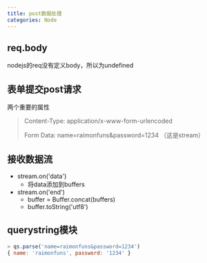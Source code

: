 ```yaml
---
title: post数据处理
categories: Node
---
```


## req.body

nodejs的req没有定义body，所以为undefined

## 表单提交post请求

两个重要的属性

> Content-Type: application/x-www-form-urlencoded
>
> Form Data: name=raimonfuns&password=1234 （这是stream）

## 接收数据流

- stream.on('data')
  - 将data添加到buffers
- stream.on('end')
  - buffer = Buffer.concat(buffers)
  - buffer.toString('utf8')

## querystring模块

```javascript
> qs.parse('name=raimonfuns&password=1234')
{ name: 'raimonfuns', password: '1234' }
```
